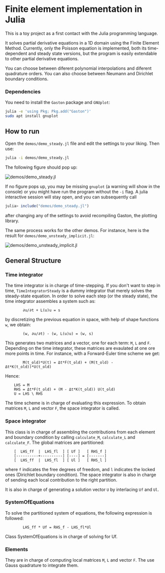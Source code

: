 # Finite element implementation in Julia
This is a toy project as a first contact with the Julia programming language.

It solves partial derivative equations in a 1D domain using the Finite Element Method.
Currently, only the Poisson equation is implemented, both its time-dependent and steady
state versions, but the program is easily extendable to other partial derivative equations.

You can choose between diferent polynomial interpolations and diferent quadrature orders.
You can also choose between Neumann and Dirichlet boundary conditions.

### Dependencies
You need to install the `Gaston` package and `GNUplot`:

```bash
julia -e 'using Pkg; Pkg.add("Gaston")'
sudo apt install gnuplot
```

## How to run
Open the `demos/demo_steady.jl` file and edit the settings to your liking. Then use:
```bash
julia -i demos/demo_steady.jl
```
The following figure should pop up:

![demos/demo_steady.jl](https://user-images.githubusercontent.com/47142856/164203009-7d13d0b8-6a17-40e2-b03d-a21111d446b0.png)

If no figure pops up, you may be missing `gnuplot` (a warning will show in the console) or you might have run the
program without the `-i` flag. A julia interactive session will stay open, and you can subsequently call
```julia
julia> include("demos/demo_steady.jl")
```
after changing any of the settings to avoid recompiling Gaston, the plotting library.

The same process works for the other demos. For instance, here is the result for `demos/demo_unsteady_implicit.jl`:

![demos/demo_unsteady_implicit.jl](https://user-images.githubusercontent.com/47142856/164744229-e9387896-5b54-42c4-b86e-17ea35298d0c.gif)

## General Structure
### Time integrator
The time integrator is in charge of time-stepping. If you don't want to step in time, `TimeIntegratorSteady` is a dummy integrator that
merely solves the steady-state equation. In order to solve each step (or the steady state), the time integrator assembles a system such as:
```
        ∂u/∂t + L(u)u = s
```
by discretizing the previous equation in space, with help of shape functions `w`, we obtain:
```
        (w, ∂u/∂t) - (w, L(u)u) = (w, s)
```
This generates two matrices and a vector, one for each term: `M`, `L` and `F`. Depending on the time integrator, these matrices are evaulated
at one ore more points in time. For instance, with a Forward-Euler time scheme we get:
```
        M(t_old)*U(t) = Δt*F(t_old) + (M(t_old) - Δt*K(t_old))*U(t_old)
```

Hence:
```
    LHS = M
    RHS = Δt*F(t_old) + (M - Δt*K(t_old)) U(t_old)
    U = LHS \ RHS
```
The time scheme is in charge of evaluating this expression. To obtain matrices `M`, `L` and vector `F`, the space integrator is called.

### Space integrator

This class is in charge of assembling the contributions from each element and boundary condition by calling `calculate_M`, `calculate_L` and `calculate_F`.
The global matrices are partitioned:
```
    [  LHS_ff  |  LHS_fl  ] [ Uf ]   [ RHS_f ]
    [----------+----------] [----] = [-------]
    [  LHS_ff  |  LHS_fl  ] [ Ul ]   [ RHS_l ]
```
where `f` indicates the free degrees of freedom, and `l` indicates the locked ones (Dirichlet boundary condition). The space integrator is also in charge
of sending each local contribution to the right partition.

It is also in charge of generating a solution vector `U` by interlacing `Uf` and `Ul`.

### SystemOfEquations
To solve the partitioned system of equations, the following expression is followed:
```
        LHS_ff * Uf = RHS_f - LHS_fl*Ul
```
Class SystemOfEquations is in charge of solving for Uf.

### Elements
They are in charge of computing local matrices `M`, `L` and vector `F`. The use Gauss quadrature to integrate them.
